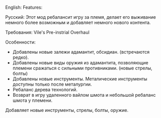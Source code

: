 
English:
Features:


Русский:
Этот мод ребалансит игру за племя, делает его выживание немного более возможным и добавляет немного нового контента.

Требования:
Vile's Pre-instrial Overhaul

Особенности:
- Добавлены новые залежи адамантит, обсидиан. (встречаются редко).
- Добавлены новые виды оружия из адамантита, позволяющие племени сражаться с сильными противниками. (новые стрелы, болты)
- Добавлены новые инструменты. Металические инструменты доступны только после металургии.
- Ребаланс дерева технологий.
- Возврат в игру удаленного вайлом шмота и небольшой ребаланс шмота у племени.





Добавляет новые инструменты, стрелы, болты, оружие.